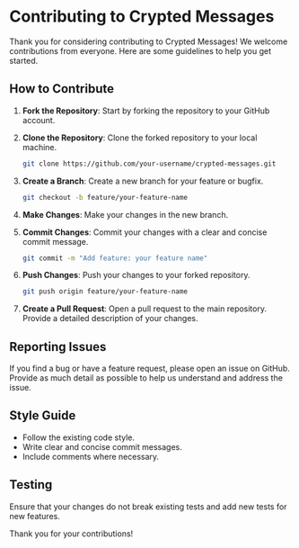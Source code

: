 # Contributing to Crypted Messages

Thank you for considering contributing to Crypted Messages! We welcome contributions from everyone. Here are some guidelines to help you get started.

## How to Contribute

1. **Fork the Repository**: Start by forking the repository to your GitHub account.

2. **Clone the Repository**: Clone the forked repository to your local machine.
    ```sh
    git clone https://github.com/your-username/crypted-messages.git
    ```

3. **Create a Branch**: Create a new branch for your feature or bugfix.
    ```sh
    git checkout -b feature/your-feature-name
    ```

4. **Make Changes**: Make your changes in the new branch.

5. **Commit Changes**: Commit your changes with a clear and concise commit message.
    ```sh
    git commit -m "Add feature: your feature name"
    ```

6. **Push Changes**: Push your changes to your forked repository.
    ```sh
    git push origin feature/your-feature-name
    ```

7. **Create a Pull Request**: Open a pull request to the main repository. Provide a detailed description of your changes.


## Reporting Issues

If you find a bug or have a feature request, please open an issue on GitHub. Provide as much detail as possible to help us understand and address the issue.

## Style Guide

- Follow the existing code style.
- Write clear and concise commit messages.
- Include comments where necessary.

## Testing

Ensure that your changes do not break existing tests and add new tests for new features.

Thank you for your contributions!
